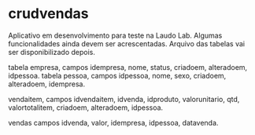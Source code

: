 # crudvendas
Aplicativo em desenvolvimento para teste na Laudo Lab. Algumas funcionalidades ainda devem ser acrescentadas.
Arquivo das tabelas vai ser disponibilizado depois.

tabela empresa, campos idempresa, nome, status, criadoem, alteradoem, idpessoa.
tabela pessoa, campos idpessoa, nome, sexo, criadoem, alteradoem, idempresa.

vendaitem, campos idvendaitem, idvenda, idproduto, valorunitario, qtd, valortotalitem, criadoem, alteradoem, idpessoa. 

vendas campos idvenda, valor, idempresa, idpessoa, datavenda.
